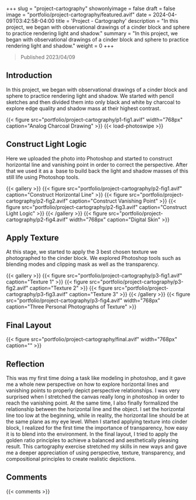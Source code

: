 +++
slug = "project-cartography"
showonlyimage = false
draft = false
image = "portfolio/project-cartography/featured.avif"
date = 2024-04-09T03:42:58-04:00
title = 'Project - Cartography'
description = "In this project, we began with observational drawings of a cinder block and sphere to practice rendering light and shadow."
summary = "In this project, we began with observational drawings of a cinder block and sphere to practice rendering light and shadow."
weight = 0
+++

> Published 2023/04/09

## Introduction

In this project, we began with observational drawings of a cinder block and sphere to practice rendering light and shadow. We started with pencil sketches and then divided them into only black and white by charcoal to explore edge quality and shadow mass at their highest contrast.

{{< figure src="portfolio/project-cartography/p1-fig1.avif" width="768px" caption="Analog Charcoal Drawing" >}}
{{< load-photoswipe >}}

## Construct Light Logic

Here we uploaded the photo into Photoshop and started to construct horizontal line and vanishing point in order to correct the perspective. After that we used it as a  base to build back the light and shadow masses of this still life using Photoshop tools.

{{< gallery >}}
    {{< figure src="portfolio/project-cartography/p2-fig1.avif" caption="Construct Horizontal Line" >}}
    {{< figure src="portfolio/project-cartography/p2-fig2.avif" caption="Construct Vanishing Point" >}}
    {{< figure src="portfolio/project-cartography/p2-fig3.avif" caption="Construct Light Logic" >}}
{{< /gallery >}}
{{< figure src="portfolio/project-cartography/p2-fig4.avif" width="768px" caption="Digital Skin" >}}

## Apply Texture

At this stage, we started to apply the 3 best chosen texture we photographed to the cinder block. We explored Photoshop tools such as blending modes and clipping mask as well as the transparency. 

{{< gallery >}}
    {{< figure src="portfolio/project-cartography/p3-fig1.avif" caption="Texture 1" >}}
    {{< figure src="portfolio/project-cartography/p3-fig2.avif" caption="Texture 2" >}}
    {{< figure src="portfolio/project-cartography/p3-fig3.avif" caption="Texture 3" >}}
{{< /gallery >}}
{{< figure src="portfolio/project-cartography/p3-fig4.avif" width="768px" caption="Three Personal Photographs of Texture" >}}

## Final Layout

{{< figure src="portfolio/project-cartography/final.avif" width="768px" caption="" >}}

## Reflection

This was my first time doing a task like modeling in photoshop, and it gave me a whole new perspective on how to explore horizontal lines and vanishing points to properly depict perspective relationships. I was very surprised when I stretched the canvas really long in photoshop in order to reach the vanishing point. At the same time, I also finally formalized the relationship between the horizontal line and the object. I set the horizontal line too low at the beginning, while in reality, the horizontal line should be at the same plane as my eye level. When I started applying texture into cinder block, I realized for the first time the importance of transparency, how easy it is to blend into the environment. In the final layout, I tried to apply the golden ratio principles to achieve a balanced and aesthetically pleasing result. This cartography exercise stretched my skills in new ways and gave me a deeper appreciation of using perspective, texture, transparency, and compositional principles to create realistic depictions.

## Comments

{{< comments >}}